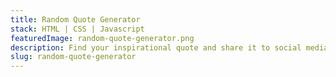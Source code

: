 ```yaml
---
title: Random Quote Generator
stack: HTML | CSS | Javascript
featuredImage: random-quote-generator.png
description: Find your inspirational quote and share it to social media.
slug: random-quote-generator
---
```


